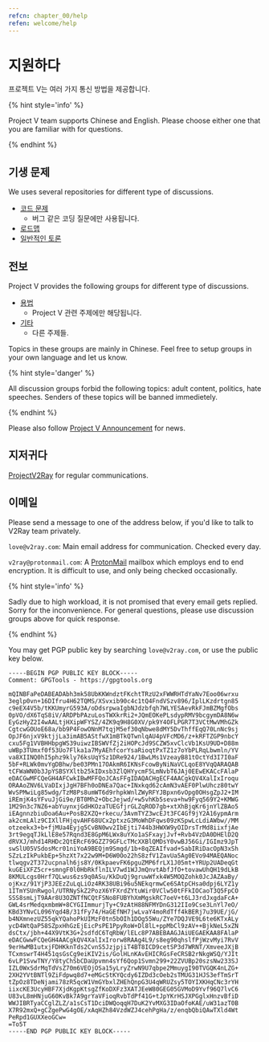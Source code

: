 ```yaml
---
refcn: chapter_00/help
refen: welcome/help
---
```


# 지원하다

프로젝트 V는 여러 가지 통신 방법을 제공합니다.

{% hint style='info' %}

Project V team supports Chinese and English. Please choose either one that you are familiar with for questions.

{% endhint %}

## 기생 문제

We uses several repositories for different type of discussions.

* [코드 문제](https://github.com/v2ray/v2ray-core/issues) 
  * 버그 같은 코딩 질문에만 사용됩니다.
* [로드맵](https://github.com/v2ray/planning/issues)
* [일반적인 토론](https://github.com/v2ray/discussion/issues)

## 전보

Project V provides the following groups for different type of discussions.

* [용법](https://t.me/v2fly_chat) 
  * Project V 관련 주제에만 해당됩니다.
* [기타](https://t.me/joinchat/DNcazUIYaH80uVfeS716jg) 
  * 다른 주제들.

Topics in these groups are mainly in Chinese. Feel free to setup groups in your own language and let us know.

{% hint style='danger' %}

All discussion groups forbid the following topics: adult content, politics, hate speeches. Senders of these topics will be banned immedietely.

{% endhint %}

Please also follow [Project V Announcement](https://t.me/v2fly) for news.

## 지저귀다

[ProjectV2Ray](https://twitter.com/projectv2ray) for regular communications.

## 이메일

Please send a message to one of the address below, if you'd like to talk to V2Ray team privately.

`love@v2ray.com`: Main email address for communication. Checked every day.

`v2ray@protonmail.com`: A [ProtonMail](https://protonmail.com/) mailbox which employs end to end encryption. It is difficult to use, and only being checked occasionally.

{% hint style='info' %}

Sadly due to high workload, it is not promised that every email gets replied. Sorry for the inconvenience. For general questions, please use discussion groups above for quick response.

{% endhint %}

You may get PGP public key by searching `love@v2ray.com`, or use the public key below.

```text
-----BEGIN PGP PUBLIC KEY BLOCK-----
Comment: GPGTools - https://gpgtools.org

mQINBFaPeDABEADAbh3mk58UbKKWndztFKchtTRzU2xFWWRHTdYaNv7Eoo06wrxu
3eglp0vn+16DIfru4H62TQMS/XSvxib90c4c1tQ4FndVSzv896/IplLKzdrtgn85
c9eEX4V5b/tKKUmyrG593A/oDdsrpwaIgbNJdzbfqh7WLYESAevRkFJmBZMgfObs
0pVO/dX6TqS8iV/ARDPbPAzuLosTWXkrRi2+JQmEOKePLsdypRMV9bcgymDA8N6w
EyGzHyZ2I4wAALtjHXipWFYSZ/4ZK9q9H8G0XV/pk9Y4OFLPGR7T3VCtMwVMhGZk
CgtcwGOUoE68a/bb9P4FowONnM7tqjM5ef30qNbwe8dMY5DvThffEqQ70LnNc9sj
OpJF6njxV9ktjjLa3imAB5AStfwX1mBTkQTwnlqAU4pVFcMD6/z+kRFTZGP9nbcY
cxu5Fg1VVBHHbpgWS39uiwzIBSWVfZj2iHOPcJd9SCZW5xvClcVb1KsU9UD+D88m
uWBp3TUmxf0f53Uo7Flka1a7MyAEhfcorYsaRioqtPxTZ1z7oYbPLRqLbwmln/YV
va8XIINQ0hI5phz9kly76ksUqYSz1DRe924/1BwLMs1VzeayB81tOctYd3I7I0aF
5bF+RLWk0mvYgDBhw/be03PMn17OAkmR6IKNsFcowByNiNaVCLqoE8YVqQARAQAB
tCFWaWN0b3JpYSBSYXltb25kIDxsb3ZlQHYycmF5LmNvbT6JAj0EEwEKACcFAlaP
eDACGwMFCQeGH4AFCwkIBwMFFQoJCAsFFgIDAQACHgECF4AACgkQV4XalIxIroqu
ORAAoZNV6LVaDIxjJgH7BFh0oDNEa7Qac+INxkqd62cAmN3vAEF0PlwUhcz80twY
WvSPMwiLg85wdg/TzM8Ps8umWT6d9rhpkWnlZWyRFYJBpxn6vOpg0OHsgZpJ2+IM
iREmjK4sYFvuJjGi9e/BT0Mh2+ObcJejwd/+w5vhKb5seva+hw9Fyq569Y2+KMWG
1M29n3c7NZ6+abYuynxjGdHKOzaTUEGfjrGLZqROD7gb+xtXhBjqKr6jnYlZBAo5
iEAgnnzbiuDoa6Au+PosB2XZQ+rkecu/3AvmTYZ3wcEJt3FC4Gf9jY2A16ypmArm
ak2cmLAlz9CIXllFHjqvAHF68UCx2ptxzG3MoWhDFqws09zKSpwLcLdiAWbw//MM
otzeekx3+b+fjMUa4Eyjg5CvBN0wv2IbEjti744b3HWXW9yOIDrsTrMd8iixfjAe
3rt9egqTJkLlE8e57Rqnd3E8GpM6LWx8uYXo1aSFxayjJvf+Rvb4VzDA0DHElD2Q
dRVXJ/mhd14RHDc2QtERcF69GZZ79GFLcTMcXXBlQMDsY0vwBJ56Gi/IGImz9JpT
swSlU05VSdosMcr01niYoA9BEQjm9Smgd/1b+8qZEAIfvad+SabIRiDacOpN3xSh
SZzLzIkPukbEp+5hzXt7x22w9M+D6W0Oo22hS8zfV1ZavUa5Ag0EVo94MAEQANoc
tlwqgv2T372ucpnalh6js8Y/0KkpaevFK6pguZMP6frLX1J05mt+YRUp2UADeqGt
kuGEiXFZ5cr+smngF0l0HbRkflnILV7wd1WJJmQnvtAbfJfO+tovawUhQH19dLkB
8KMULcgs0Hrf7QLwus6zs9q0ASu/KkDuQj9gruwWfxk4W5MOQZohk0JcJAZAaBy/
ojKxz/91YjP3JEEzZuLqLiOz4RK38UBi96u5NEkqrmwCe6SAtpCHsa0dpj6LYZ1y
1ITmYSUnRwgol/UTRNySkZ2PozX6YFXrdZYtuWir0VClw50tFFkIOCaoT3Q5FpCO
SSS8smLjT9AAr8U3OZNTfNCQtFSNo8FUBYhXmMgskRC7oeV+t6LJ3rdJxgdaFcA+
GWL4srMedqxmbmW+8CYGIImmurjTy+C9zAtH88NFMYDnG312IIo9Cse3LnYl7eO/
KBd3YNvCL096Yqd4B/31fFy74/HaGEfNH7jwLvaY4moRdTff4kBERj7u39UE/jG/
b4NXmnezUZ55qkYQahoPkUIMzF0tn5bOIh1DOg55Wu/ZYe7DQJVE9L6te6KTxALy
ycD4WtQaP58SZpxHhGzEjEicPsPE1PpyRoW+Dl8lL+ppMbCl9zAV++BjkNeL5xZN
dsCtx/jbh+44X9VtK3G+2sdfdC6TqRbW/lELc8P7ABEBAAGJAiUEGAEKAA8FAlaP
eDACGwwFCQeGH4AACgkQV4XalIxIrorw8RAAg4L9/s8eg90qhslfPjWzvMyi7RvV
9erHwMB1utxjFDHKknTds2CvnS5JzjpjiT4BT8ICD9cetSP3d7WRNT/XmveeJXjB
TCxmswrT4H451qsGsCg9eiKIV2is/GolHLnKAvEHICRGsFeCRSB2rNkgWSQ/YJIt
6vLP1SvwTNY/Y8tyChSbCDaUpvmn4sYf6Qop1Svmn299+22ZVUBp20szsNw233SJ
IZL0WxSdrMqTdVsZ70m6VEOjOSa15yLryZrwN9U7qbpe2MmuygI90TVGQK4nLZG+
2XH2YVtBNTl9ZiFdpwq8d7+eMGcStKYQcdy6IZDd3cOeb2sTMUG31HJS3efTmSrT
tZpOz8TDeNjami78zR5qcW1VmGYbxlZHEhQnpG3U4qWRUZsy5TOYIXKHqCNc3rYH
iixcKE3UcyHBF7XjdKgpKtsgZfKoDXFz3XATJEeW80GEG05GVMoD9Yvf96Q7lvC6
U83vL8mHNjuG60KvBk7A9grYaVFioqRvbTdPf41G+tJpYKrHSJXPGglxHnzvBfiD
WWJIBRTyaCCglZLZ/a1sCsT1DciDWQoqqH7DuK2YvMXG3IDaOfoKAE/uW31azT0B
X7R92mxQ+gCZgePwG4gOE/xAqHZh84VzdWZJ4cehPgHa/z/enqbQbiQAwTXld4Wt
PeRpd1GUXXeoGCw=
=To5T
-----END PGP PUBLIC KEY BLOCK-----
```